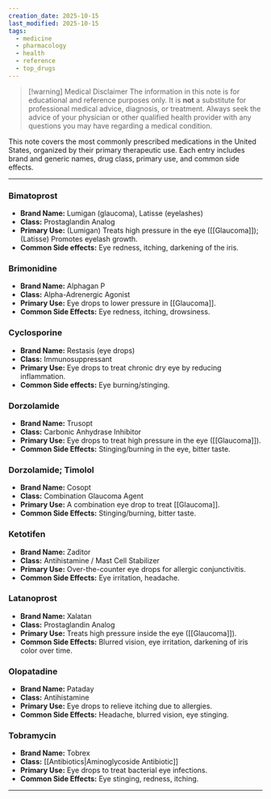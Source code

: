 ```yaml
---
creation_date: 2025-10-15
last_modified: 2025-10-15
tags:
  - medicine
  - pharmacology
  - health
  - reference
  - top_drugs
---
```

> [!warning] Medical Disclaimer
> The information in this note is for educational and reference purposes only. It is **not** a substitute for professional medical advice, diagnosis, or treatment. Always seek the advice of your physician or other qualified health provider with any questions you may have regarding a medical condition.

This note covers the most commonly prescribed medications in the United States, organized by their primary therapeutic use. Each entry includes brand and generic names, drug class, primary use, and common side effects.

---
### Bimatoprost
- **Brand Name:** Lumigan (glaucoma), Latisse (eyelashes)
- **Class:** Prostaglandin Analog
- **Primary Use:** (Lumigan) Treats high pressure in the eye ([[Glaucoma]]); (Latisse) Promotes eyelash growth.
- **Common Side effects:** Eye redness, itching, darkening of the iris.

### Brimonidine
- **Brand Name:** Alphagan P
- **Class:** Alpha-Adrenergic Agonist
- **Primary Use:** Eye drops to lower pressure in [[Glaucoma]].
- **Common Side Effects:** Eye redness, itching, drowsiness.

### Cyclosporine
- **Brand Name:** Restasis (eye drops)
- **Class:** Immunosuppressant
- **Primary Use:** Eye drops to treat chronic dry eye by reducing inflammation.
- **Common Side effects:** Eye burning/stinging.

### Dorzolamide
- **Brand Name:** Trusopt
- **Class:** Carbonic Anhydrase Inhibitor
- **Primary Use:** Eye drops to treat high pressure in the eye ([[Glaucoma]]).
- **Common Side Effects:** Stinging/burning in the eye, bitter taste.

### Dorzolamide; Timolol
- **Brand Name:** Cosopt
- **Class:** Combination Glaucoma Agent
- **Primary Use:** A combination eye drop to treat [[Glaucoma]].
- **Common Side Effects:** Stinging/burning, bitter taste.

### Ketotifen
- **Brand Name:** Zaditor
- **Class:** Antihistamine / Mast Cell Stabilizer
- **Primary Use:** Over-the-counter eye drops for allergic conjunctivitis.
- **Common Side Effects:** Eye irritation, headache.

### Latanoprost
- **Brand Name:** Xalatan
- **Class:** Prostaglandin Analog
- **Primary Use:** Treats high pressure inside the eye ([[Glaucoma]]).
- **Common Side Effects:** Blurred vision, eye irritation, darkening of iris color over time.

### Olopatadine
- **Brand Name:** Pataday
- **Class:** Antihistamine
- **Primary Use:** Eye drops to relieve itching due to allergies.
- **Common Side Effects:** Headache, blurred vision, eye stinging.

### Tobramycin
- **Brand Name:** Tobrex
- **Class:** [[Antibiotics|Aminoglycoside Antibiotic]]
- **Primary Use:** Eye drops to treat bacterial eye infections.
- **Common Side Effects:** Eye stinging, redness, itching.

---
